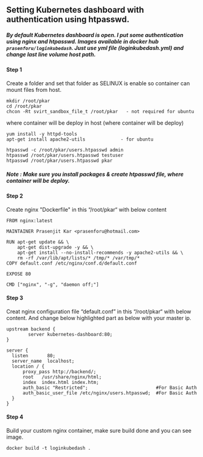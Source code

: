 ## Setting Kubernetes dashboard with authentication using htpasswd.

##### By default Kubernetes dashboard is open. I put some authentication using nginx and htpasswd. Images available in docker hub ```prasenforu/loginkubedash```. Just use yml file (loginkubedash.yml) and change last line volume host path.

#### Step 1	
Create a folder and set that folder as SELINUX is enable so container can mount files from host.
```
mkdir /root/pkar
cd /root/pkar
chcon -Rt svirt_sandbox_file_t /root/pkar	- not required for ubuntu
```
where container will be deploy in host (where container will be deploy)
```
yum install -y httpd-tools
apt-get install apache2-utils             - for ubuntu

htpasswd -c /root/pkar/users.htpasswd admin
htpasswd /root/pkar/users.htpasswd testuser
htpasswd /root/pkar/users.htpasswd pkar 
```
##### Note : Make sure you install packages & create htpasswd file, where container will be deploy.

#### Step 2
Create nginx "Dockerfile" in this “/root/pkar“ with below content

```
FROM nginx:latest

MAINTAINER Prasenjit Kar <prasenforu@hotmail.com>

RUN apt-get update && \
    apt-get dist-upgrade -y && \
    apt-get install --no-install-recommends -y apache2-utils && \
    rm -rf /var/lib/apt/lists/* /tmp/* /var/tmp/*
COPY default.conf /etc/nginx/conf.d/default.conf

EXPOSE 80

CMD ["nginx", "-g", "daemon off;"]
```

#### Step 3
Creat nginx configuration file “default.conf” in this “/root/pkar“ with below content.
And change below highlighted part as below with your master ip.

```
upstream backend {
        server kubernetes-dashboard:80;
}

server {
  listen       80;
  server_name  localhost;
  location / {
      proxy_pass http://backend/;
      root   /usr/share/nginx/html;
      index  index.html index.htm;
      auth_basic "Restricted";                         #For Basic Auth
      auth_basic_user_file /etc/nginx/users.htpasswd;  #For Basic Auth
  }
}
```

#### Step 4
Build your custom nginx container, make sure build done and you can see image.

```
docker build -t loginkubedash .
```

